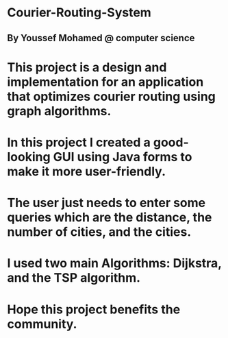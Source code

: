 # Courier-Routing-System

## By Youssef Mohamed @ computer science 

# This project is a design and implementation for an application that optimizes courier routing using graph algorithms.

# In this project I created a good-looking GUI using Java forms to make it more user-friendly.

# The user just needs to enter some queries which are the distance, the number of cities, and the cities.

# I used two main Algorithms: Dijkstra, and the TSP algorithm.

# Hope this project benefits the community.